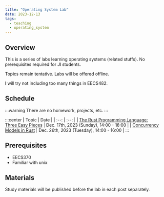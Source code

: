 ```yaml
---
title: "Operating System Lab"
date: 2023-12-13
tags:
  - teaching
  - operating_system
---
```


## Overview

This is a series of labs learning operating systems (related stuffs). No prerequisites required for JI students.

Topics remain tentative. Labs will be offered offline.

I will try not including too many things in EECS482.

## Schedule

:::warning
There are no homework, projects, etc.
:::

:::center
| Topic | Date |
| :--: | :--: |
| [The Rust Programming Language: Three Easy Pieces](../lab1) | Dec. 17th, 2023 (Sunday), 14:00 - 16:00 |
| [Concurrency Models in Rust](../lab2) | Dec. 26th, 2023 (Tuesday), 14:00 - 16:00 |
:::


## Prerequisites

- EECS370
- Familiar with unix

## Materials

Study materials will be published before the lab in each post separately.
